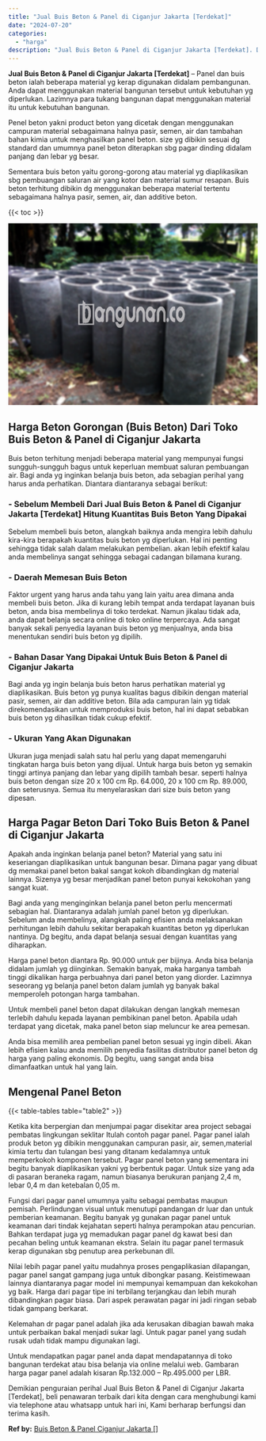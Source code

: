 ```yaml
---
title: "Jual Buis Beton & Panel di Ciganjur Jakarta [Terdekat]"
date: "2024-07-20"
categories: 
  - "harga"
description: "Jual Buis Beton & Panel di Ciganjur Jakarta [Terdekat]. Demikian penguraian perihal Jual Buis Beton & Panel di Ciganjur Jakarta [Terdekat], beli penawaran..."
---
```


**Jual Buis Beton & Panel di Ciganjur Jakarta \[Terdekat\]** – Panel dan buis beton ialah beberapa material yg kerap digunakan didalam pembangunan. Anda dapat menggunakan material bangunan tersebut untuk kebutuhan yg diperlukan. Lazimnya para tukang bangunan dapat menggunakan material itu untuk kebutuhan bangunan.

Penel beton yakni product beton yang dicetak dengan menggunakan campuran material sebagaimana halnya pasir, semen, air dan tambahan bahan kimia untuk menghasilkan panel beton. size yg dibikin sesuai dg standard dan umumnya panel beton diterapkan sbg pagar dinding didalam panjang dan lebar yg besar.

Sementara buis beton yaitu gorong-gorong atau material yg diaplikasikan sbg pembuangan saluran air yang kotor dan material sumur resapan. Buis beton terhitung dibikin dg menggunakan beberapa material tertentu sebagaimana halnya pasir, semen, air, dan additive beton.

{{< toc >}}

![Jual Buis Beton & Panel di Ciganjur Jakarta [Terdekat]](/images/jual-panel-buis-beton-murah-11.png)

## Harga Beton Gorongan (Buis Beton) Dari Toko Buis Beton & Panel di Ciganjur Jakarta

Buis beton terhitung menjadi beberapa material yang mempunyai fungsi sungguh-sungguh bagus untuk keperluan membuat saluran pembuangan air. Bagi anda yg inginkan belanja buis beton, ada sebagian perihal yang harus anda perhatikan. Diantara diantaranya sebagai berikut:

### \- Sebelum Membeli Dari Jual Buis Beton & Panel di Ciganjur Jakarta \[Terdekat\] Hitung Kuantitas Buis Beton Yang Dipakai

Sebelum membeli buis beton, alangkah baiknya anda mengira lebih dahulu kira-kira berapakah kuantitas buis beton yg diperlukan. Hal ini penting sehingga tidak salah dalam melakukan pembelian. akan lebih efektif kalau anda membelinya sangat sehingga sebagai cadangan bilamana kurang.

### \- Daerah Memesan Buis Beton

Faktor urgent yang harus anda tahu yang lain yaitu area dimana anda membeli buis beton. Jika di kurang lebih tempat anda terdapat layanan buis beton, anda bisa membelinya di toko terdekat. Namun jikalau tidak ada, anda dapat belanja secara online di toko online terpercaya. Ada sangat banyak sekali penyedia layanan buis beton yg menjualnya, anda bisa menentukan sendiri buis beton yg dipilih.

### \- Bahan Dasar Yang Dipakai Untuk Buis Beton & Panel di Ciganjur Jakarta

Bagi anda yg ingin belanja buis beton harus perhatikan material yg diaplikasikan. Buis beton yg punya kualitas bagus dibikin dengan material pasir, semen, air dan additive beton. Bila ada campuran lain yg tidak direkomendasikan untuk memproduksi buis beton, hal ini dapat sebabkan buis beton yg dihasilkan tidak cukup efektif.

### \- Ukuran Yang Akan Digunakan

Ukuran juga menjadi salah satu hal perlu yang dapat memengaruhi tingkatan harga buis beton yang dijual. Untuk harga buis beton yg semakin tinggi artinya panjang dan lebar yang dipilih tambah besar. seperti halnya buis beton dengan size 20 x 100 cm Rp. 64.000, 20 x 100 cm Rp. 89.000, dan seterusnya. Semua itu menyelaraskan dari size buis beton yang dipesan.

## Harga Pagar Beton Dari Toko Buis Beton & Panel di Ciganjur Jakarta

Apakah anda inginkan belanja panel beton? Material yang satu ini keseriangan diaplikasikan untuk bangunan besar. Dimana pagar yang dibuat dg memakai panel beton bakal sangat kokoh dibandingkan dg material lainnya. Sizenya yg besar menjadikan panel beton punyai kekokohan yang sangat kuat.

Bagi anda yang menginginkan belanja panel beton perlu mencermati sebagian hal. Diantaranya adalah jumlah panel beton yg diperlukan. Sebelum anda membelinya, alangkah paling efisien anda melaksanakan perhitungan lebih dahulu sekitar berapakah kuantitas beton yg diperlukan nantinya. Dg begitu, anda dapat belanja sesuai dengan kuantitas yang diharapkan.

Harga panel beton diantara Rp. 90.000 untuk per bijinya. Anda bisa belanja didalam jumlah yg diinginkan. Semakin banyak, maka harganya tambah tinggi dikalikan harga perbuahnya dari panel beton yang diorder. Lazimnya seseorang yg belanja panel beton dalam jumlah yg banyak bakal memperoleh potongan harga tambahan.

Untuk membeli panel beton dapat dilakukan dengan langkah memesan terlebih dahulu kepada layanan pembikinan panel beton. Apabila udah terdapat yang dicetak, maka panel beton siap meluncur ke area pemesan.

Anda bisa memilih area pembelian panel beton sesuai yg ingin dibeli. Akan lebih efisien kalau anda memilih penyedia fasilitas distributor panel beton dg harga yang paling ekonomis. Dg begitu, uang sangat anda bisa dimanfaatkan untuk hal yang lain.

## Mengenal Panel Beton

{{< table-tables table="table2" >}}

Ketika kita berpergian dan menjumpai pagar disekitar area project sebagai pembatas lingkungan seklitar Itulah contoh pagar panel. Pagar panel ialah produk beton yg dibikin menggunakan campuran pasir, air, semen,material kimia tertu dan tulangan besi yang ditanam kedalamnya untuk memperkokoh komponen tersebut. Pagar panel beton yang sementara ini begitu banyak diaplikasikan yakni yg berbentuk pagar. Untuk size yang ada di pasaran beraneka ragam, namun biasanya berukuran panjang 2,4 m, lebar 0,4 m dan ketebalan 0,05 m.

Fungsi dari pagar panel umumnya yaitu sebagai pembatas maupun pemisah. Perlindungan visual untuk menutupi pandangan dr luar dan untuk pemberian keamanan. Begitu banyak yg gunakan pagar panel untuk keamanan dari tindak kejahatan seperti halnya perampokan atau pencurian. Bahkan terdapat juga yg memadukan pagar panel dg kawat besi dan pecahan beling untuk keamanan ekstra. Selain itu pagar panel termasuk kerap digunakan sbg penutup area perkebunan dll.

Nilai lebih pagar panel yaitu mudahnya proses pengaplikasian dilapangan, pagar panel sangat gampang juga untuk dibongkar pasang. Keistimewaan lainnya diantaranya pagar model ini mempunyai kemampuan dan kekokohan yg baik. Harga dari pagar tipe ini terbilang terjangkau dan lebih murah dibandingkan pagar biasa. Dari aspek perawatan pagar ini jadi ringan sebab tidak gampang berkarat.

Kelemahan dr pagar panel adalah jika ada kerusakan dibagian bawah maka untuk perbaikan bakal menjadi sukar lagi. Untuk pagar panel yang sudah rusak udah tidak mampu digunakan lagi.

Untuk mendapatkan pagar panel anda dapat mendapatannya di toko bangunan terdekat atau bisa belanja via online melalui web. Gambaran harga pagar panel adalah kisaran Rp.132.000 – Rp.495.000 per LBR.

Demikian penguraian perihal Jual Buis Beton & Panel di Ciganjur Jakarta \[Terdekat\], beli penawaran terbaik dari kita dengan cara menghubungi kami via telephone atau whatsapp untuk hari ini, Kami berharap berfungsi dan terima kasih.

**Ref by:** [Buis Beton & Panel Ciganjur Jakarta []](https://id.wikipedia.org/wiki/Buis)
